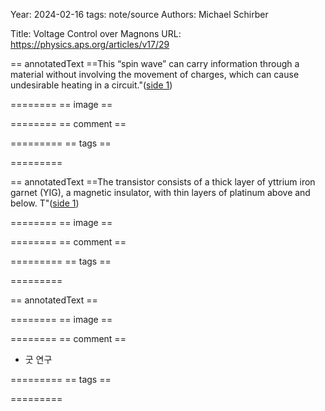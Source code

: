 Year: 2024-02-16
tags: note/source
Authors: Michael Schirber


Title: Voltage Control over Magnons
URL: https://physics.aps.org/articles/v17/29


 
== annotatedText ==This “spin wave” can carry information through a material without involving the movement of charges, which can cause undesirable heating in a circuit."([side 1](zotero://open-pdf/library/items/8AEG8366?page=1&annotation=Q72X76ZN)) 

========
== image == 

========
== comment ==


=========
== tags ==


=========
 
== annotatedText ==The transistor consists of a thick layer of yttrium iron garnet (YIG), a magnetic insulator, with thin layers of platinum above and below. T"([side 1](zotero://open-pdf/library/items/8AEG8366?page=1&annotation=G3TSY8VI)) 

========
== image == 

========
== comment ==


=========
== tags ==


=========
 
== annotatedText == 

========
== image == 

========
== comment ==

- 굿 연구 


=========
== tags ==


=========
